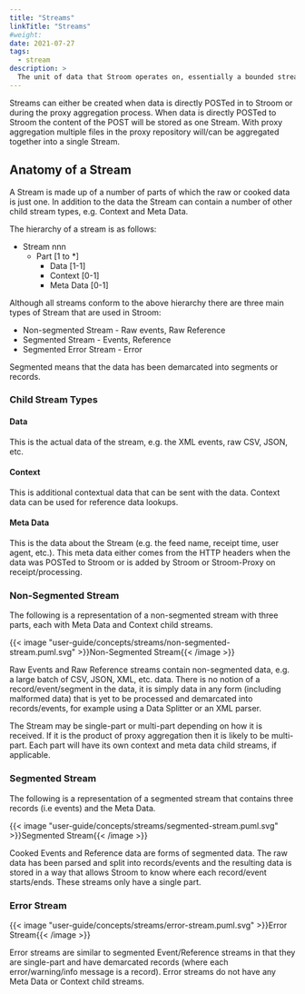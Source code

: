 ```yaml
---
title: "Streams"
linkTitle: "Streams"
#weight:
date: 2021-07-27
tags:
  - stream
description: >
  The unit of data that Stroom operates on, essentially a bounded stream of data.
---
```


Streams can either be created when data is directly POSTed in to Stroom or during the proxy aggregation process.
When data is directly POSTed to Stroom the content of the POST will be stored as one Stream.
With proxy aggregation multiple files in the proxy repository will/can be aggregated together into a single Stream.


## Anatomy of a Stream

A Stream is made up of a number of parts of which the raw or cooked data is just one.
In addition to the data the Stream can contain a number of other child stream types, e.g. Context and Meta Data.

The hierarchy of a stream is as follows:

* Stream nnn
  * Part [1 to *]
    * Data [1-1]
    * Context [0-1]
    * Meta Data [0-1]

Although all streams conform to the above hierarchy there are three main types of Stream that are used in Stroom:

* Non-segmented Stream - Raw events, Raw Reference
* Segmented Stream - Events, Reference
* Segmented Error Stream - Error

Segmented means that the data has been demarcated into segments or records.

### Child Stream Types

#### Data

This is the actual data of the stream, e.g. the XML events, raw CSV, JSON, etc.


#### Context

This is additional contextual data that can be sent with the data.
Context data can be used for reference data lookups.


#### Meta Data

This is the data about the Stream (e.g. the feed name, receipt time, user agent, etc.).
This meta data either comes from the HTTP headers when the data was POSTed to Stroom or is added by Stroom or Stroom-Proxy on receipt/processing.


### Non-Segmented Stream

The following is a representation of a non-segmented stream with three parts, each with Meta Data and Context child streams.

{{< image "user-guide/concepts/streams/non-segmented-stream.puml.svg" >}}Non-Segmented Stream{{< /image >}}


Raw Events and Raw Reference streams contain non-segmented data, e.g. a large batch of CSV, JSON, XML, etc. data.
There is no notion of a record/event/segment in the data, it is simply data in any form (including malformed data) that is yet to be processed and demarcated into records/events, for example using a Data Splitter or an XML parser.

The Stream may be single-part or multi-part depending on how it is received.
If it is the product of proxy aggregation then it is likely to be multi-part.
Each part will have its own context and meta data child streams, if applicable.


### Segmented Stream

The following is a representation of a segmented stream that contains three records (i.e events) and the Meta Data.

{{< image "user-guide/concepts/streams/segmented-stream.puml.svg" >}}Segmented Stream{{< /image >}}

Cooked Events and Reference data are forms of segmented data.
The raw data has been parsed and split into records/events and the resulting data is stored in a way that allows Stroom to know where each record/event starts/ends.
These streams only have a single part.


### Error Stream

{{< image "user-guide/concepts/streams/error-stream.puml.svg" >}}Error Stream{{< /image >}}

Error streams are similar to segmented Event/Reference streams in that they are single-part and have demarcated records (where each error/warning/info message is a record).
Error streams do not have any Meta Data or Context child streams.

